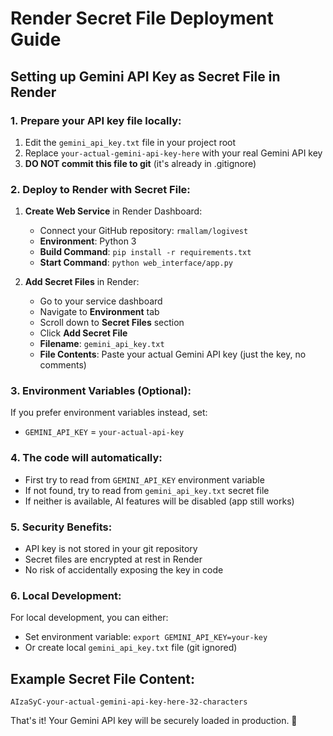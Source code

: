 # Render Secret File Deployment Guide

## Setting up Gemini API Key as Secret File in Render

### 1. Prepare your API key file locally:

1. Edit the `gemini_api_key.txt` file in your project root
2. Replace `your-actual-gemini-api-key-here` with your real Gemini API key
3. **DO NOT commit this file to git** (it's already in .gitignore)

### 2. Deploy to Render with Secret File:

1. **Create Web Service** in Render Dashboard:
   - Connect your GitHub repository: `rmallam/logivest`
   - **Environment**: Python 3
   - **Build Command**: `pip install -r requirements.txt`
   - **Start Command**: `python web_interface/app.py`

2. **Add Secret Files** in Render:
   - Go to your service dashboard
   - Navigate to **Environment** tab
   - Scroll down to **Secret Files** section
   - Click **Add Secret File**
   - **Filename**: `gemini_api_key.txt`
   - **File Contents**: Paste your actual Gemini API key (just the key, no comments)

### 3. Environment Variables (Optional):
If you prefer environment variables instead, set:
- `GEMINI_API_KEY` = `your-actual-api-key`

### 4. The code will automatically:
- First try to read from `GEMINI_API_KEY` environment variable
- If not found, try to read from `gemini_api_key.txt` secret file
- If neither is available, AI features will be disabled (app still works)

### 5. Security Benefits:
- API key is not stored in your git repository
- Secret files are encrypted at rest in Render
- No risk of accidentally exposing the key in code

### 6. Local Development:
For local development, you can either:
- Set environment variable: `export GEMINI_API_KEY=your-key`
- Or create local `gemini_api_key.txt` file (git ignored)

## Example Secret File Content:
```
AIzaSyC-your-actual-gemini-api-key-here-32-characters
```

That's it! Your Gemini API key will be securely loaded in production. 🔐
